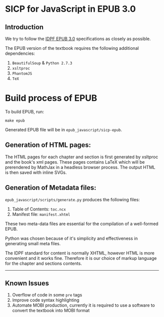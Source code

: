 SICP for JavaScript in EPUB 3.0
===

Introduction
---

We try to follow the [IDPF EPUB 3.0](http://www.idpf.org/epub/301/spec/epub-publications.html) specifications as closely as possible. 

The EPUB version of the textbook requires the following additional dependencies:

1. `BeautifulSoup` & `Python 2.7.3`
2. `xsltproc`
3. `PhantomJS`
4. `TeX`

Build process of EPUB
===

To build EPUB, run:
```
make epub
```

Generated EPUB file will be in `epub_javascript/sicp-epub`.

Generation of HTML pages:
---
The HTML pages for each chapter and section is first generated by xsltproc and the book's xml pages. These pages contains LaTeX which will be prerendered by MathJax in a headless browser process. The output HTML is then saved with inline SVGs.

Generation of Metadata files:
---
```epub_javascript/scripts/generate.py``` produces the following files:

1. Table of Contents: `toc.ncx`
2. Manifest file: `manifest.xhtml`

These two meta-data files are essential for the compilation of a well-formed EPUB. 

Python was chosen because of it's simplicity and effectiveness in generating small meta files. 

The IDPF standard for content is normally XHTML, however HTML is more convenient and it works fine. Therefore it is our choice of markup language for the chapter and sections contents.

----

Known Issues
---

1. Overflow of code in some `pre` tags
2. Improve code syntax highlighting
3. Automate MOBI production, currently it is required to use a software to convert the textbook into MOBI format
